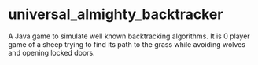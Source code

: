 # universal_almighty_backtracker
A Java game to simulate well known backtracking algorithms. It is 0 player game of a sheep trying to find its path to the grass while avoiding wolves and opening locked doors.
